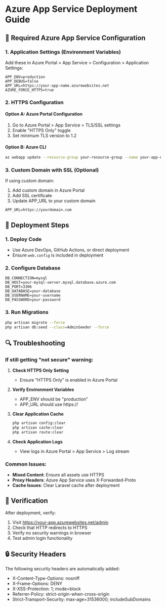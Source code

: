 # Azure App Service Deployment Guide

## 🔧 Required Azure App Service Configuration

### 1. Application Settings (Environment Variables)

Add these in Azure Portal > App Service > Configuration > Application Settings:

```
APP_ENV=production
APP_DEBUG=false
APP_URL=https://your-app-name.azurewebsites.net
AZURE_FORCE_HTTPS=true
```

### 2. HTTPS Configuration

#### Option A: Azure Portal Configuration
1. Go to Azure Portal > App Service > TLS/SSL settings
2. Enable "HTTPS Only" toggle
3. Set minimum TLS version to 1.2

#### Option B: Azure CLI
```bash
az webapp update --resource-group your-resource-group --name your-app-name --https-only true
```

### 3. Custom Domain with SSL (Optional)

If using custom domain:
1. Add custom domain in Azure Portal
2. Add SSL certificate
3. Update APP_URL to your custom domain

```
APP_URL=https://yourdomain.com
```

## 🚀 Deployment Steps

### 1. Deploy Code
- Use Azure DevOps, GitHub Actions, or direct deployment
- Ensure `web.config` is included in deployment

### 2. Configure Database
```
DB_CONNECTION=mysql
DB_HOST=your-mysql-server.mysql.database.azure.com
DB_PORT=3306
DB_DATABASE=your-database
DB_USERNAME=your-username
DB_PASSWORD=your-password
```

### 3. Run Migrations
```bash
php artisan migrate --force
php artisan db:seed --class=AdminSeeder --force
```

## 🔍 Troubleshooting

### If still getting "not secure" warning:

1. **Check HTTPS Only Setting**
   - Ensure "HTTPS Only" is enabled in Azure Portal

2. **Verify Environment Variables**
   - APP_ENV should be "production"
   - APP_URL should use https://

3. **Clear Application Cache**
   ```bash
   php artisan config:clear
   php artisan cache:clear
   php artisan route:clear
   ```

4. **Check Application Logs**
   - View logs in Azure Portal > App Service > Log stream

### Common Issues:

- **Mixed Content**: Ensure all assets use HTTPS
- **Proxy Headers**: Azure App Service uses X-Forwarded-Proto
- **Cache Issues**: Clear Laravel cache after deployment

## 📝 Verification

After deployment, verify:
1. Visit https://your-app.azurewebsites.net/admin
2. Check that HTTP redirects to HTTPS
3. Verify no security warnings in browser
4. Test admin login functionality

## 🔒 Security Headers

The following security headers are automatically added:
- X-Content-Type-Options: nosniff
- X-Frame-Options: DENY
- X-XSS-Protection: 1; mode=block
- Referrer-Policy: strict-origin-when-cross-origin
- Strict-Transport-Security: max-age=31536000; includeSubDomains
